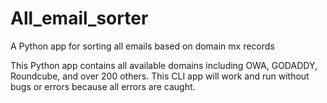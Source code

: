 # All_email_sorter
A Python app for sorting all emails based on domain mx records

This Python app contains all available domains including OWA, GODADDY, Roundcube, and over 200 others. This CLI app will work and run without bugs or errors because all errors are caught. 
